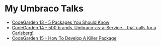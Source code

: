 # My Umbraco Talks

* [CodeGarden 13 - 5 Packages You Should Know](CG13/README.md)
* [CodeGarden 14 - 500 brands, Umbraco-as-a-Service... that calls for a Carlsberg!](CG14/README.md)
* [CodeGarden 15 - How To Develop A Killer Package](CG15/README.md)
